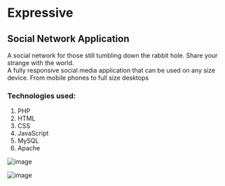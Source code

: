 # Expressive
## Social Network Application

A social network for those still tumbling down the rabbit hole. Share your strange with the world. <br/>
A fully responsive social media application that can be used on any size device. From mobile phones to full size desktops

### Technologies used:
1. PHP
2. HTML
3. CSS
4. JavaScript
5. MySQL
6. Apache

![image](https://user-images.githubusercontent.com/56860086/131520145-4465d0b3-73ca-44b7-908f-3bbaf2d87700.png)

![image](https://user-images.githubusercontent.com/56860086/131520327-bc0803c7-8006-4c39-87cc-cb6b65001aab.png)
